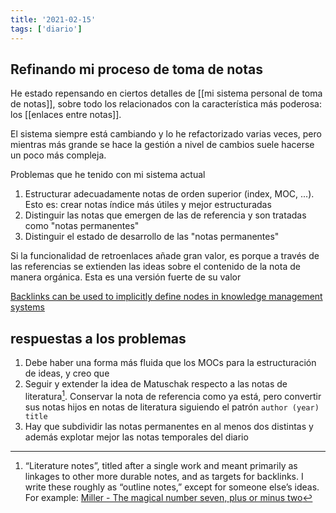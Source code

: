 ```yaml
---
title: '2021-02-15'
tags: ['diario']
---
```


## Refinando mi proceso de toma de notas

He estado repensando en ciertos detalles de [[mi sistema personal de toma de notas]], sobre todo los relacionados con la característica más poderosa: los [[enlaces entre notas]].

El sistema siempre está cambiando y lo he refactorizado varias veces, pero mientras más grande se hace la gestión a nivel de cambios suele hacerse un poco más compleja.

Problemas que he tenido con mi sistema actual

1. Estructurar adecuadamente notas de orden superior (index, MOC, ...). Esto es: crear notas índice más útiles y mejor estructuradas
2. Distinguir las notas que emergen de las de referencia y son tratadas como "notas permanentes"
3. Distinguir el estado de desarrollo de las "notas permanentes"

Si la funcionalidad de retroenlaces añade gran valor, es porque a través de las referencias se extienden las ideas sobre el contenido de la nota de manera orgánica. Esta es una versión fuerte de su valor

[Backlinks can be used to implicitly define nodes in knowledge management systems](https://notes.andymatuschak.org/z2newCwFfd6iZFyf9bgspkbyt1G8wbQxJVgTK)

## respuestas a los problemas

1. Debe haber una forma más fluida que los MOCs para  la estructuración de ideas, y creo que 
2. Seguir y extender la idea de Matuschak respecto a las notas de literatura[^1]. Conservar la nota de referencia como ya está, pero convertir sus notas hijos en notas de literatura siguiendo el patrón `author (year) title`
3. Hay que subdividir las notas permanentes en al menos dos distintas y además explotar mejor las notas temporales del diario



[^1]: “Literature notes”, titled after a single work and meant primarily as linkages to other more durable notes, and as targets for backlinks. I write these roughly as “outline notes,” except for someone else’s ideas. For example: [Miller - The magical number seven, plus or minus two](https://notes.andymatuschak.org/zjfsd9pyxWQAF3HU5k7RAXhRjJBqtMEGKK27)